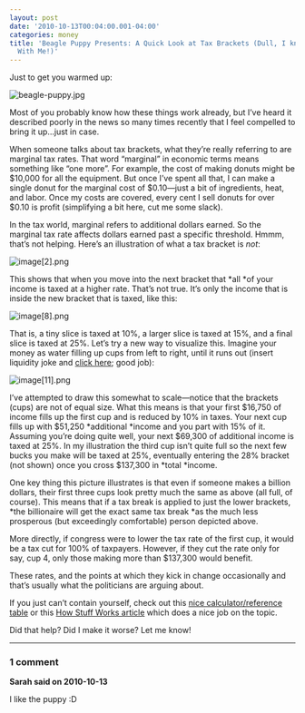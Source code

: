 ```yaml
---
layout: post
date: '2010-10-13T00:04:00.001-04:00'
categories: money
title: 'Beagle Puppy Presents: A Quick Look at Tax Brackets (Dull, I know, but Bear
  With Me!)'
---
```



Just to get you warmed up:

![beagle-puppy.jpg](/assets/2010/beagle-puppy.jpg)

Most of you probably know how these things work already, but I’ve heard it described poorly in the news so many times recently that I feel compelled to bring it up...just in case.

When someone talks about tax brackets, what they’re really referring to are marginal tax rates. That word “marginal” in economic terms means something like “one more”. For example, the cost of making donuts might be $10,000 for all the equipment. But once I’ve spent all that, I can make a single donut for the marginal cost of $0.10—just a bit of ingredients, heat, and labor. Once my costs are covered, every cent I sell donuts for over $0.10 is profit (simplifying a bit here, cut me some slack).

In the tax world, marginal refers to additional dollars earned. So the marginal tax rate affects dollars earned past a specific threshold. Hmmm, that’s not helping. Here’s an illustration of what a tax bracket is *not*: 

![image[2].png](/assets/2010/image[2].png)

This shows that when you move into the next bracket that *all *of your income is taxed at a higher rate. That’s not true. It’s only the income that is inside the new bracket that is taxed, like this:

![image[8].png](/assets/2010/image[8].png)

That is, a tiny slice is taxed at 10%, a larger slice is taxed at 15%, and a final slice is taxed at 25%. Let’s try a new way to visualize this. Imagine your money as water filling up cups from left to right, until it runs out (insert liquidity joke and [click here](http://instantrimshot.com/); good job):

![image[11].png](/assets/2010/image[11].png)

I’ve attempted to draw this somewhat to scale—notice that the brackets (cups) are not of equal size. What this means is that your first $16,750 of income fills up the first cup and is reduced by 10% in taxes. Your next cup fills up with $51,250 *additional *income and you part with 15% of it. Assuming you’re doing quite well, your next $69,300 of additional income is taxed at 25%. In my illustration the third cup isn’t quite full so the next few bucks you make will be taxed at 25%, eventually entering the 28% bracket (not shown) once you cross $137,300 in *total *income.

One key thing this picture illustrates is that even if someone makes a billion dollars, their first three cups look pretty much the same as above (all full, of course). This means that if a tax break is applied to just the lower brackets, *the billionaire will get the exact same tax break *as the much less prosperous (but exceedingly comfortable) person depicted above. 

More directly, if congress were to lower the tax rate of the first cup, it would be a tax cut for 100% of taxpayers. However, if they cut the rate only for say, cup 4, only those making more than $137,300 would benefit.

These rates, and the points at which they kick in change occasionally and that’s usually what the politicians are arguing about. 

If you just can’t contain yourself, check out this [nice calculator/reference table](http://www.moneychimp.com/features/tax_brackets.htm) or this [How Stuff Works article](http://money.howstuffworks.com/personal-finance/personal-income-taxes/tax-brackets.htm) which does a nice job on the topic.

Did that help? Did I make it worse? Let me know!

---

### 1 comment

**Sarah said on 2010-10-13**

I like the puppy :D

